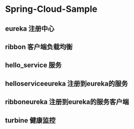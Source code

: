 # Spring-Cloud-Sample
  ## eureka 注册中心
  ## ribbon 客户端负载均衡
  ## hello_service 服务
  ## helloserviceeureka 注册到eureka的服务
  ## ribboneureka 注册到eureka的服务客户端
  ## turbine 健康监控
